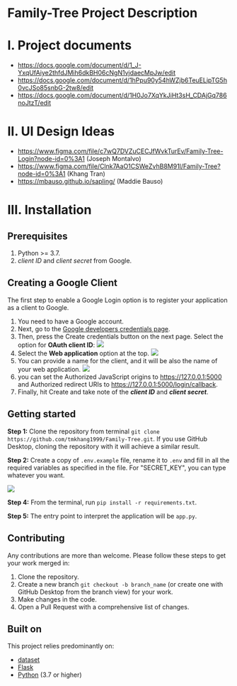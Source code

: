 # Family-Tree Project Description

# I. Project documents
* https://docs.google.com/document/d/1_J-YxqUfAiye2thfdJMih6dkBH06cNgN1vjdaecMpJw/edit
* https://docs.google.com/document/d/1hPpu90y54hWZjb6TeuELipTG5h0vcJSo85snbG-2tw8/edit
* https://docs.google.com/document/d/1H0Jo7XqYkJiHt3sH_CDAjGq786noJtzT/edit

# II. UI Design Ideas
* https://www.figma.com/file/c7wQ7DVZuCECJfWvkTurEv/Family-Tree-Login?node-id=0%3A1 (Joseph Montalvo)
* https://www.figma.com/file/Clnk7AaO1CSWeZvhB8M91l/Family-Tree?node-id=0%3A1 (Khang Tran)
* https://mbauso.github.io/sapling/ (Maddie Bauso)

# III. Installation
## Prerequisites
1. Python >= 3.7.
2. *client ID* and *client secret* from Google.

## Creating a Google Client
The first step to enable a Google Login option is to register your application as a client to Google.

1. You need to have a Google account.
2. Next, go to the <a href="https://console.developers.google.com/apis/credentials">Google developers credentials page</a>.
3. Then, press the Create credentials button on the next page. Select the option for **OAuth client ID**:
![](https://i.imgur.com/sfs2HYk.png)
4. Select the **Web application** option at the top.
![](https://i.imgur.com/lELuj74.png)
5. You can provide a name for the client, and it will be also the name of your web application.
![](https://i.imgur.com/wzN93G7.png)
6. you can set the Authorized JavaScript origins to https://127.0.0.1:5000 and Authorized redirect URIs to https://127.0.0.1:5000/login/callback.
7. Finally, hit Create and take note of the ***client ID*** and ***client secret***.


## Getting started
**Step 1:** Clone the repository from terminal `git clone https://github.com/tmkhang1999/Family-Tree.git`. If you use GitHub Desktop, cloning the repository with it will achieve a similar result.

**Step 2:** Create a copy of `.env.example` file, rename it to `.env` and fill in all the required variables as specified in the file. For "SECRET_KEY", you can type whatever you want.

![](https://i.imgur.com/OhIRg12.png)

**Step 4:** From the terminal, run `pip install -r requirements.txt`.

**Step 5:** The entry point to interpret the application will be `app.py`.

## Contributing
Any contributions are more than welcome. Please follow these steps to get your work merged in:

1. Clone the repository.
2. Create a new branch `git checkout -b branch_name` (or create one with GitHub Desktop from the branch view) for your work.
3. Make changes in the code.
4. Open a Pull Request with a comprehensive list of changes.
  
## Built on
This project relies predominantly on:
* [dataset](https://github.com/pudo/dataset)
* [Flask](https://flask.palletsprojects.com/en/2.0.x/)
* [Python](https://www.python.org/) (3.7 or higher)
